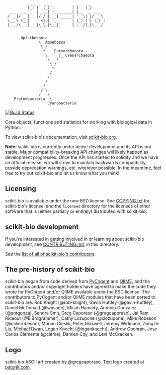                _ _    _ _          _     _       
              (_) |  (_) |        | |   (_)      
      ___  ___ _| | ___| |_ ______| |__  _  ___  
     / __|/ __| | |/ / | __|______| '_ \| |/ _ \ 
     \__ \ (__| |   <| | |_       | |_) | | (_) |
     |___/\___|_|_|\_\_|\__|      |_.__/|_|\___/ 


           Opisthokonta
                   \  Amoebozoa 
                    \ /
                     *    Euryarchaeota  
                      \     |_ Crenarchaeota
                       \   *
                        \ / 
                         *            
                        / 
                       /
                      / 
                     *  
                    / \
                   /   \ 
        Proteobacteria  \
                       Cyanobacteria


[![Build Status](https://travis-ci.org/biocore/scikit-bio.png?branch=master)](https://travis-ci.org/biocore/scikit-bio)

Core objects, functions and statistics for working with biological data in Python.

To view scikit-bio's documentation, visit [scikit-bio.org](http://scikit-bio.org).

**Note:** scikit-bio is currently under active development and its API is not
stable. Major compatibility-breaking API changes will likely happen as
development progresses. Once the API has started to solidify and we have an
official release, we will strive to maintain backwards compatibility, provide
deprecation warnings, etc. wherever possible. In the meantime, feel free to try
out scikit-bio and let us know what you think!

Licensing
---------

scikit-bio is available under the new BSD license. See
[COPYING.txt](COPYING.txt) for scikit-bio's license, and the ```licenses```
directory for the licenses of other software that is (either partially or
entirely) distributed with scikit-bio.

scikit-bio development
----------------------

If you're interested in getting involved in or learning about scikit-bio development, see [CONTRIBUTING.md](CONTRIBUTING.md), in this directory.

See the [list of all of scikit-bio's contributors](https://github.com/biocore/scikit-bio/graphs/contributors).

The pre-history of scikit-bio
-----------------------------

scikit-bio began from code derived from [PyCogent](http://www.pycogent.org) and [QIIME](http://www.qiime.org), and the contributors and/or copyright holders have agreed to make the code they wrote for PyCogent and/or QIIME available under the BSD license. The contributors to PyCogent and/or QIIME modules that have been ported to scikit-bio are: Rob Knight (@rob-knight), Gavin Huttley (@gavin-huttley), Daniel McDonald (@wasade), Micah Hamady, Antonio Gonzalez (@antgonza), Sandra Smit, Greg Caporaso (@gregcaporaso), Jai Ram Rideout (@ElBrogrammer), Cathy Lozupone (@clozupone), Mike Robeson (@mikerobeson), Marcin Cieslik, Peter Maxwell, Jeremy Widmann, Zongzhi Liu, Michael Dwan, Logan Knecht (@loganknecht), Andrew Cochran, Jose Carlos Clemente (@cleme), Damien Coy, and Levi McCracken.

Logo
----
scikit-bio ASCII art created by @gregcaporaso. Text logo created at [patorjk.com](http://patorjk.com/software/taag/).
